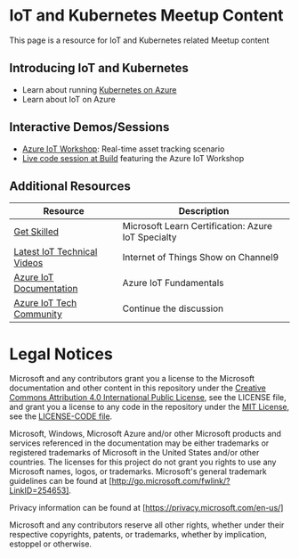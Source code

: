 # IoT and Kubernetes Meetup Content
This page is a resource for IoT and Kubernetes related Meetup content

## Introducing IoT and Kubernetes
- Learn about running [Kubernetes on Azure](https://github.com/AzureTechCommunity/IoT-Content/blob/main/presentations/k8s-on-azure.pptx)
- Learn about IoT on Azure

## Interactive Demos/Sessions
- [Azure IoT Workshop](https://azure.github.io/iot-workshop-asset-tracking/): Real-time asset tracking scenario
- [Live code session at Build](https://www.youtube.com/watch?v=3A6Lhakfyes&feature=emb_logo) featuring the Azure IoT Workshop

## Additional Resources
| Resource | Description |
| ------------- | ------------- |
| [Get Skilled](https://docs.microsoft.com/en-us/learn/certifications/azure-iot-developer-specialty)  | Microsoft Learn Certification: Azure IoT Specialty  |
| [Latest IoT Technical Videos](https://channel9.msdn.com/Shows/Internet-of-Things-Show)  | Internet of Things Show on Channel9  | 
| [Azure IoT Documentation](https://docs.microsoft.com/en-us/azure/iot-fundamentals/)  | Azure IoT Fundamentals  |
| [Azure IoT Tech Community](https://techcommunity.microsoft.com/t5/internet-of-things-iot/ct-p/IoT)  | Continue the discussion |

# Legal Notices
Microsoft and any contributors grant you a license to the Microsoft documentation and other content in this repository under the [Creative Commons Attribution 4.0 International Public License](https://creativecommons.org/licenses/by/4.0/legalcode), see the LICENSE file, and grant you a license to any code in the repository under the [MIT License](https://opensource.org/licenses/MIT), see the [LICENSE-CODE file](https://github.com/microsoft/cloud-native-meetups/blob/master/LICENSE-CODE).

Microsoft, Windows, Microsoft Azure and/or other Microsoft products and services referenced in the documentation may be either trademarks or registered trademarks of Microsoft in the United States and/or other countries. The licenses for this project do not grant you rights to use any Microsoft names, logos, or trademarks. Microsoft's general trademark guidelines can be found at [http://go.microsoft.com/fwlink/?LinkID=254653].

Privacy information can be found at [https://privacy.microsoft.com/en-us/]

Microsoft and any contributors reserve all other rights, whether under their respective copyrights, patents, or trademarks, whether by implication, estoppel or otherwise.
